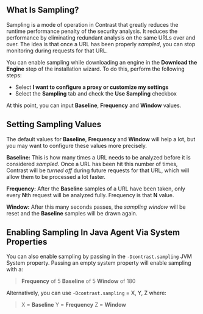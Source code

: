 <!--
title: "Sampling"
description: "Explanation and tips regarding sampling"
tags: "TeamServer sampling agent troubleshooting"
-->

## What Is Sampling?

Sampling is a mode of operation in Contrast that greatly reduces the runtime performance penalty of the security analysis. It reduces the performance by eliminating redundant analysis on the same URLs over and over. The idea is that once a URL has been properly *sampled*, you can stop monitoring during requests for that URL.

You can enable sampling while downloading an engine in the **Download the Engine** step of the installation wizard. To do this, perform the following steps:

* Select **I want to configure a proxy or customize my settings**
* Select the **Sampling** tab and check the **Use Sampling** checkbox

At this point, you can input **Baseline**, **Frequency** and **Window** values.


## Setting Sampling Values

The default values for **Baseline**, **Frequency** and **Window** will help a lot, but you may want to configure these values more precisely.

**Baseline:** This is how many times a URL needs to be analyzed before it is considered *sampled*. Once a URL has been hit this number of times, Contrast will be *turned off* during future requests for that URL, which will allow them to be processed a lot faster. 

**Frequency:** After the **Baseline** samples of a URL have been taken, only every **N**th request will be analyzed fully. Frequency is that **N** value.

**Window:** After this many seconds passes, the *sampling window* will be reset and the **Baseline** samples will be drawn again.


## Enabling Sampling In Java Agent Via System Properties

You can also enable sampling by passing in the ```-Dcontrast.sampling``` JVM System property. Passing an empty system property will enable sampling with a:

>**Frequency** of 5
>**Baseline** of 5
>**Window** of 180 

Alternatively, you can use ```-Dcontrast.sampling``` = X, Y, Z where: 

>X = **Baseline**
>Y = **Frequency** 
>Z = **Window**
